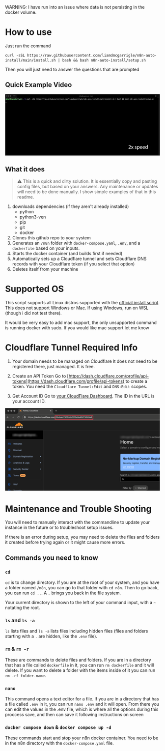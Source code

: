 WARNING: I have run into an issue where data is not persisting in the docker volume. 

# How to use

Just run the command 
```
curl -sSL https://raw.githubusercontent.com/liamdmcgarrigle/n8n-auto-install/main/install.sh | bash && bash n8n-auto-install/setup.sh
```

Then you will just need to answer the questions that are prompted

## Quick Example Video
![Example Video](./images/example_video.webp)


## What it does

> ⚠️  This is a quick and dirty solution. It is essentially copy and pasting config files, but based on your answers. Any maintenance or updates will need to be done manually. I show simple examples of that in this readme.

1. downloads dependencies (if they aren't already installed)
    - python
    - python3-ven
    - pip
    - git
    - docker
2. Clones this github repo to your system
3. Generates an `/n8n` folder with `docker-compose.yaml`, `.env`, and a `dockerfile` based on your inputs.
4. Starts the docker container (and builds first if needed)
5. Automatically sets up a Cloudflare tunnel and sets Cloudflare DNS records with your Cloudflare token (if you select that option)
6. Deletes itself from your machine

# Supported OS
This script supports all Linux distros supported with the [official install script](https://github.com/docker/docker-install). This does not support Windows or Mac. If using Windows, run on WSL (though i did not test there).

It would be very easy to add mac support, the only unsupported command is running docker with sudo. If you would like mac support let me know

# Cloudflare Tunnel Required Info
1. Your domain needs to be managed on Cloudflare
It does not need to be registered there, just managed. It is free.

2. Create an API Token
Go to [https://dash.cloudflare.com/profile/api-tokens](https://dash.cloudflare.com/profile/api-tokens) to create a token. You need the `Cloudflare Tunnel:Edit` and `DNS:Edit` scopes.

3. Get Account ID
Go to [your CloudFlare Dashboard](https://dash.cloudflare.com/). The ID in the URL is your account ID.

![account id screenshot](./images/cloudflare_account_id.png)


# Maintenance and Trouble Shooting
You will need to manually interact with the commandline to update your instance in the future or to troubleshoot setup issues.

If there is an error during setup, you may need to delete the files and folders it created before trying again or it might cause more errors.

## Commands you need to know
### `cd`
`cd` is to change directory. If you are at the root of your system, and you have a folder named `/n8n`, you can go to that folder with `cd n8n`. Then to go back, you can run `cd ..`. A `.` brings you back in the file system.

Your current directory is shown to the left of your command input, with a `~` notating the root.

### `ls` and `ls -a`
`ls` lists files and `ls -a` lists files including hidden files (files and folders starting with a `.` are hidden, like the `.env` file). 

### `rm` & `rm -r`
These are commands to delete files and folders. 
If you are in a directory that has a file called `dockerfile` in it, you can run `rm dockerfile` and it will delete.
If you want to delete a folder with the items inside of it you can run `rm -rf folder-name`. 

### `nano`
This command opens a text editor for a file. 
If you are in a directory that has a file called `.env` in it, you can run `nano .env` and it will open.
From there you can edit the values in the .env file, which is where all the options during this proccess save, and then can save it following instructions on screen

### `docker compose down` & `docker compose up -d`
These commands start and stop your n8n docker container. You need to be in the n8n directory with the `docker-compose.yaml` file.
